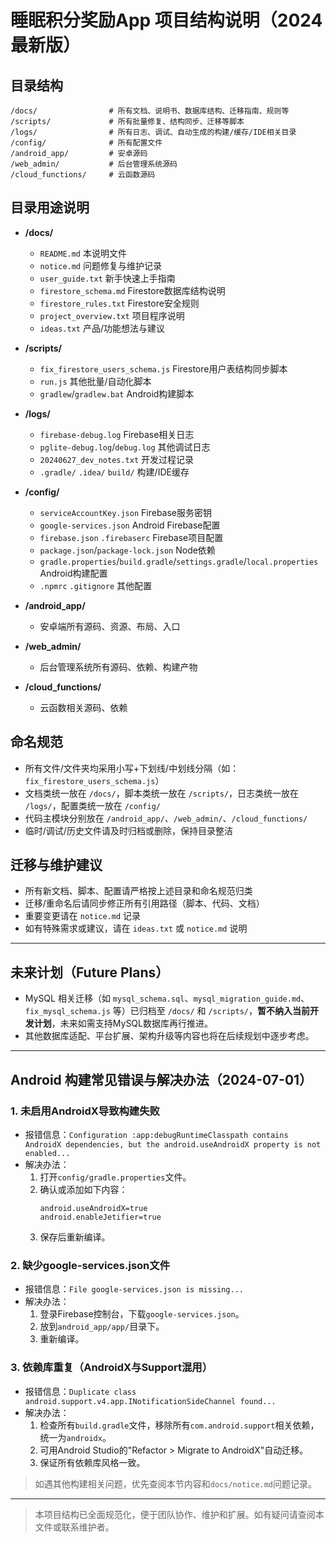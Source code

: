 # 睡眠积分奖励App 项目结构说明（2024最新版）

## 目录结构

```
/docs/                # 所有文档、说明书、数据库结构、迁移指南、规则等
/scripts/             # 所有批量修复、结构同步、迁移等脚本
/logs/                # 所有日志、调试、自动生成的构建/缓存/IDE相关目录
/config/              # 所有配置文件
/android_app/         # 安卓源码
/web_admin/           # 后台管理系统源码
/cloud_functions/     # 云函数源码
```

## 目录用途说明
- **/docs/**
  - `README.md`              本说明文件
  - `notice.md`              问题修复与维护记录
  - `user_guide.txt`         新手快速上手指南
  - `firestore_schema.md`    Firestore数据库结构说明
  - `firestore_rules.txt`    Firestore安全规则
  - `project_overview.txt`   项目程序说明
  - `ideas.txt`              产品/功能想法与建议

- **/scripts/**
  - `fix_firestore_users_schema.js` Firestore用户表结构同步脚本
  - `run.js`                        其他批量/自动化脚本
  - `gradlew`/`gradlew.bat`         Android构建脚本

- **/logs/**
  - `firebase-debug.log`            Firebase相关日志
  - `pglite-debug.log`/`debug.log`  其他调试日志
  - `20240627_dev_notes.txt`        开发过程记录
  - `.gradle/` `.idea/` `build/`    构建/IDE缓存

- **/config/**
  - `serviceAccountKey.json`        Firebase服务密钥
  - `google-services.json`          Android Firebase配置
  - `firebase.json` `.firebaserc`   Firebase项目配置
  - `package.json`/`package-lock.json` Node依赖
  - `gradle.properties`/`build.gradle`/`settings.gradle`/`local.properties` Android构建配置
  - `.npmrc` `.gitignore`           其他配置

- **/android_app/**
  - 安卓端所有源码、资源、布局、入口

- **/web_admin/**
  - 后台管理系统所有源码、依赖、构建产物

- **/cloud_functions/**
  - 云函数相关源码、依赖

## 命名规范
- 所有文件/文件夹均采用小写+下划线/中划线分隔（如：`fix_firestore_users_schema.js`）
- 文档类统一放在 `/docs/`，脚本类统一放在 `/scripts/`，日志类统一放在 `/logs/`，配置类统一放在 `/config/`
- 代码主模块分别放在 `/android_app/`、`/web_admin/`、`/cloud_functions/`
- 临时/调试/历史文件请及时归档或删除，保持目录整洁

## 迁移与维护建议
- 所有新文档、脚本、配置请严格按上述目录和命名规范归类
- 迁移/重命名后请同步修正所有引用路径（脚本、代码、文档）
- 重要变更请在 `notice.md` 记录
- 如有特殊需求或建议，请在 `ideas.txt` 或 `notice.md` 说明

---

## 未来计划（Future Plans）
- MySQL 相关迁移（如 `mysql_schema.sql`、`mysql_migration_guide.md`、`fix_mysql_schema.js` 等）已归档至 `/docs/` 和 `/scripts/`，**暂不纳入当前开发计划**，未来如需支持MySQL数据库再行推进。
- 其他数据库适配、平台扩展、架构升级等内容也将在后续规划中逐步考虑。

---

## Android 构建常见错误与解决办法（2024-07-01）

### 1. 未启用AndroidX导致构建失败
- 报错信息：`Configuration :app:debugRuntimeClasspath contains AndroidX dependencies, but the android.useAndroidX property is not enabled...`
- 解决办法：
  1. 打开`config/gradle.properties`文件。
  2. 确认或添加如下内容：
     ```
     android.useAndroidX=true
     android.enableJetifier=true
     ```
  3. 保存后重新编译。

### 2. 缺少google-services.json文件
- 报错信息：`File google-services.json is missing...`
- 解决办法：
  1. 登录Firebase控制台，下载`google-services.json`。
  2. 放到`android_app/app/`目录下。
  3. 重新编译。

### 3. 依赖库重复（AndroidX与Support混用）
- 报错信息：`Duplicate class android.support.v4.app.INotificationSideChannel found...`
- 解决办法：
  1. 检查所有`build.gradle`文件，移除所有`com.android.support`相关依赖，统一为`androidx`。
  2. 可用Android Studio的"Refactor > Migrate to AndroidX"自动迁移。
  3. 保证所有依赖库风格一致。

> 如遇其他构建相关问题，优先查阅本节内容和`docs/notice.md`问题记录。

---

> 本项目结构已全面规范化，便于团队协作、维护和扩展。如有疑问请查阅本文件或联系维护者。
